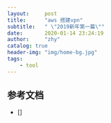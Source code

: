 ```yaml
---
layout:     post
title:      "aws 搭建vpn"
subtitle:   " \"2019新年第一篇\""
date:       2020-01-14 23:24:19
author:     "zhy"
catalog: true
header-img: "img/home-bg.jpg"
tags:
    - tool
---
```



## 参考文档

* []
